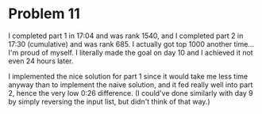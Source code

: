 # Problem 11
I completed part 1 in 17:04 and was rank 1540, and I completed part 2 in 17:30 (cumulative) and was rank 685. I actually got top 1000 another time... I'm proud of myself. I literally made the goal on day 10 and I achieved it not even 24 hours later.

I implemented the nice solution for part 1 since it would take me less time anyway than to implement the naive solution, and it fed really well into part 2, hence the very low 0:26 difference. (I could've done similarly with day 9 by simply reversing the input list, but didn't think of that way.)